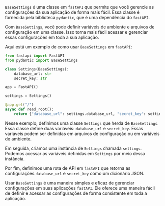 `BaseSettings` é uma classe em `fastAPI` que permite que você gerencie as configurações da sua aplicação de forma mais fácil. Essa classe é fornecida pela biblioteca `pydantic`, que é uma dependência do `fastAPI`.

Com `BaseSettings`, você pode definir variáveis de ambiente e arquivos de configuração em uma classe. Isso torna mais fácil acessar e gerenciar essas configurações em toda a sua aplicação.

Aqui está um exemplo de como usar `BaseSettings` em `fastAPI`:

```python
from fastapi import FastAPI
from pydantic import BaseSettings

class Settings(BaseSettings):
    database_url: str
    secret_key: str

app = FastAPI()

settings = Settings()

@app.get("/")
async def read_root():
    return {"database_url": settings.database_url, "secret_key": settings.secret_key}
```

Nesse exemplo, definimos uma classe `Settings` que herda de `BaseSettings`. Essa classe define duas variáveis: `database_url` e `secret_key`. Essas variáveis podem ser definidas em arquivos de configuração ou em variáveis de ambiente.

Em seguida, criamos uma instância de `Settings` chamada `settings`. Podemos acessar as variáveis definidas em `Settings` por meio dessa instância.

Por fim, definimos uma rota de API em `fastAPI` que retorna as configurações `database_url` e `secret_key` como um dicionário JSON.

Usar `BaseSettings` é uma maneira simples e eficaz de gerenciar configurações em suas aplicações `fastAPI`. Ele oferece uma maneira fácil de definir e acessar as configurações de forma consistente em toda a aplicação.